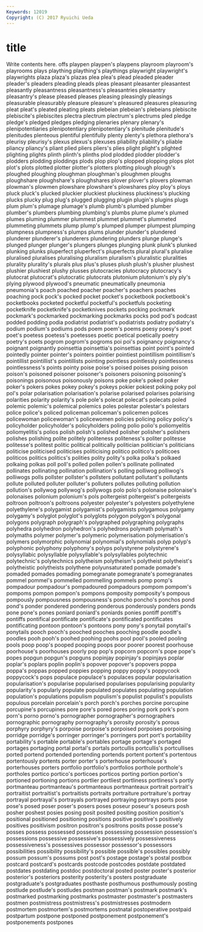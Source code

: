 ```yaml
---
Keywords: 12019 
Copyright: (C) 2017 Ryuichi Ueda
---
```


# title

Write contents here.
offs playpen playpen's playpens playroom
playroom's playrooms plays plaything plaything's playthings playwright playwright's playwrights plaza
plaza's plazas plea plea's plead pleaded pleader pleader's pleaders pleading
pleads pleas pleasant pleasanter pleasantest pleasantly pleasantness pleasantness's pleasantries pleasantry
pleasantry's please pleased pleases pleasing pleasingly pleasings pleasurable pleasurably pleasure
pleasure's pleasured pleasures pleasuring pleat pleat's pleated pleating pleats plebeian
plebeian's plebeians plebiscite plebiscite's plebiscites plectra plectrum plectrum's plectrums pled
pledge pledge's pledged pledges pledging plenaries plenary plenary's plenipotentiaries plenipotentiary
plenipotentiary's plenitude plenitude's plenitudes plenteous plentiful plentifully plenty plenty's plethora
plethora's pleurisy pleurisy's plexus plexus's plexuses pliability pliability's pliable pliancy
pliancy's pliant plied pliers pliers's plies plight plight's plighted plighting
plights plinth plinth's plinths plod plodded plodder plodder's plodders plodding
ploddings plods plop plop's plopped plopping plops plot plot's plots
plotted plotter plotter's plotters plotting plough plough's ploughed ploughing ploughman
ploughman's ploughmen ploughs ploughshare ploughshare's ploughshares plover plover's plovers plowman
plowman's plowmen plowshare plowshare's plowshares ploy ploy's ploys pluck pluck's
plucked pluckier pluckiest pluckiness pluckiness's plucking plucks plucky plug plug's
plugged plugging plugin plugin's plugins plugs plum plum's plumage plumage's
plumb plumb's plumbed plumber plumber's plumbers plumbing plumbing's plumbs plume
plume's plumed plumes pluming plummer plummest plummet plummet's plummeted plummeting
plummets plump plump's plumped plumper plumpest plumping plumpness plumpness's plumps
plums plunder plunder's plundered plunderer plunderer's plunderers plundering plunders plunge
plunge's plunged plunger plunger's plungers plunges plunging plunk plunk's plunked
plunking plunks pluperfect pluperfect's pluperfects plural plural's pluralise pluralised pluralises
pluralising pluralism pluralism's pluralistic pluralities plurality plurality's plurals plus plus's
pluses plush plush's plusher plushest plushier plushiest plushy plusses plutocracies
plutocracy plutocracy's plutocrat plutocrat's plutocratic plutocrats plutonium plutonium's ply ply's
plying plywood plywood's pneumatic pneumatically pneumonia pneumonia's poach poached poacher
poacher's poachers poaches poaching pock pock's pocked pocket pocket's pocketbook
pocketbook's pocketbooks pocketed pocketful pocketful's pocketfuls pocketing pocketknife pocketknife's pocketknives
pockets pocking pockmark pockmark's pockmarked pockmarking pockmarks pocks pod pod's
podcast podded podding podia podiatrist podiatrist's podiatrists podiatry podiatry's podium
podium's podiums pods poem poem's poems poesy poesy's poet poet's
poetess poetess's poetesses poetic poetical poetically poetry poetry's poets pogrom
pogrom's pogroms poi poi's poignancy poignancy's poignant poignantly poinsettia poinsettia's
poinsettias point point's pointed pointedly pointer pointer's pointers pointier pointiest
pointillism pointillism's pointillist pointillist's pointillists pointing pointless pointlessly pointlessness pointlessness's
points pointy poise poise's poised poises poising poison poison's poisoned
poisoner poisoner's poisoners poisoning poisoning's poisonings poisonous poisonously poisons poke
poke's poked poker poker's pokers pokes pokey pokey's pokeys pokier
pokiest poking poky pol pol's polar polarisation polarisation's polarise polarised
polarises polarising polarities polarity polarity's pole pole's polecat polecat's polecats
poled polemic polemic's polemical polemics poles polestar polestar's polestars police
police's policed policeman policeman's policemen polices policewoman policewoman's policewomen policies
policing policy policy's policyholder policyholder's policyholders poling polio polio's poliomyelitis
poliomyelitis's polios polish polish's polished polisher polisher's polishers polishes polishing
polite politely politeness politeness's politer politesse politesse's politest politic political
politically politician politician's politicians politicise politicised politicises politicising politico politico's
politicoes politicos politics politics's polities polity polity's polka polka's polkaed
polkaing polkas poll poll's polled pollen pollen's pollinate pollinated pollinates
pollinating pollination pollination's polling polliwog polliwog's polliwogs polls pollster pollster's
pollsters pollutant pollutant's pollutants pollute polluted polluter polluter's polluters pollutes
polluting pollution pollution's pollywog pollywog's pollywogs polo polo's polonaise polonaise's
polonaises polonium polonium's pols poltergeist poltergeist's poltergeists poltroon poltroon's poltroons
polyester polyester's polyesters polyethylene polyethylene's polygamist polygamist's polygamists polygamous polygamy
polygamy's polyglot polyglot's polyglots polygon polygon's polygonal polygons polygraph polygraph's
polygraphed polygraphing polygraphs polyhedra polyhedron polyhedron's polyhedrons polymath polymath's polymaths
polymer polymer's polymeric polymerisation polymerisation's polymers polymorphic polynomial polynomial's polynomials
polyp polyp's polyphonic polyphony polyphony's polyps polystyrene polystyrene's polysyllabic polysyllable
polysyllable's polysyllables polytechnic polytechnic's polytechnics polytheism polytheism's polytheist polytheist's polytheistic
polytheists polythene polyunsaturated pomade pomade's pomaded pomades pomading pomegranate pomegranate's
pomegranates pommel pommel's pommelled pommelling pommels pomp pomp's pompadour pompadour's
pompadoured pompadours pompom pompom's pompoms pompon pompon's pompons pomposity pomposity's
pompous pompously pompousness pompousness's poncho poncho's ponchos pond pond's ponder
pondered pondering ponderous ponderously ponders ponds pone pone's pones poniard
poniard's poniards ponies pontiff pontiff's pontiffs pontifical pontificate pontificate's pontificated
pontificates pontificating pontoon pontoon's pontoons pony pony's ponytail ponytail's ponytails
pooch pooch's pooched pooches pooching poodle poodle's poodles pooh pooh's
poohed poohing poohs pool pool's pooled pooling pools poop poop's
pooped pooping poops poor poorer poorest poorhouse poorhouse's poorhouses poorly
pop pop's popcorn popcorn's pope pope's popes popgun popgun's popguns
popinjay popinjay's popinjays poplar poplar's poplars poplin poplin's popover popover's
popovers poppa poppa's poppas popped poppies popping poppy poppy's poppycock
poppycock's pops populace populace's populaces popular popularisation popularisation's popularise popularised
popularises popularising popularity popularity's popularly populate populated populates populating population
population's populations populism populism's populist populist's populists populous porcelain porcelain's
porch porch's porches porcine porcupine porcupine's porcupines pore pore's pored
pores poring pork pork's porn porn's porno porno's pornographer pornographer's
pornographers pornographic pornography pornography's porosity porosity's porous porphyry porphyry's porpoise
porpoise's porpoised porpoises porpoising porridge porridge's porringer porringer's porringers port
port's portability portability's portable portable's portables portage portage's portaged portages
portaging portal portal's portals portcullis portcullis's portcullises ported portend portended
portending portends portent portent's portentous portentously portents porter porter's porterhouse
porterhouse's porterhouses porters portfolio portfolio's portfolios porthole porthole's portholes portico
portico's porticoes porticos porting portion portion's portioned portioning portions portlier
portliest portliness portliness's portly portmanteau portmanteau's portmanteaus portmanteaux portrait portrait's
portraitist portraitist's portraitists portraits portraiture portraiture's portray portrayal portrayal's portrayals
portrayed portraying portrays ports pose pose's posed poser poser's posers
poses poseur poseur's poseurs posh posher poshest posies posing posit
posited positing position position's positional positioned positioning positions positive positive's
positively positives positivism positron positron's positrons posits posse posse's posses
possess possessed possesses possessing possession possession's possessions possessive possessive's possessively
possessiveness possessiveness's possessives possessor possessor's possessors possibilities possibility possibility's possible
possible's possibles possibly possum possum's possums post post's postage postage's
postal postbox postcard postcard's postcards postcode postcodes postdate postdated postdates
postdating postdoc postdoctoral posted poster poster's posterior posterior's posteriors posterity
posterity's posters postgraduate postgraduate's postgraduates posthaste posthumous posthumously posting postlude
postlude's postludes postman postman's postmark postmark's postmarked postmarking postmarks postmaster
postmaster's postmasters postmen postmistress postmistress's postmistresses postmodern postmortem postmortem's postmortems
postnatal postoperative postpaid postpartum postpone postponed postponement postponement's postponements postpones
